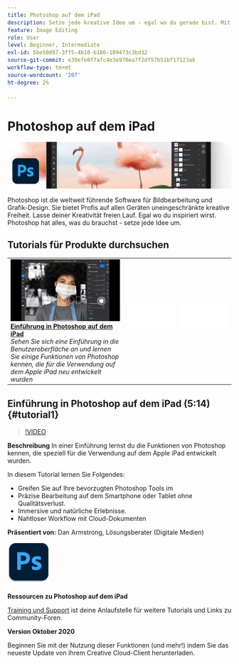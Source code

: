```yaml
---
title: Photoshop auf dem iPad
description: Setze jede kreative Idee um - egal wo du gerade bist. Mit Photoshop auf dem iPad
feature: Image Editing
role: User
level: Beginner, Intermediate
exl-id: 5be50d97-3ff5-4b10-b186-109473c3bd32
source-git-commit: e39efe0f7afc4e3e970ea7f2df57b51bf17123a6
workflow-type: tm+mt
source-wordcount: '207'
ht-degree: 2%

---
```


# Photoshop auf dem iPad

![Tutorial Hero Image](../assets/PSoniPad.jpg)

Photoshop ist die weltweit führende Software für Bildbearbeitung und Grafik-Design. Sie bietet Profis auf allen Geräten uneingeschränkte kreative Freiheit. Lasse deiner Kreativität freien Lauf. Egal wo du inspiriert wirst. Photoshop hat alles, was du brauchst - setze jede Idee um.

## Tutorials für Produkte durchsuchen

<table style="table-layout:fixed">
<tr>
 <td>
   <a href="photoshopipad.md#tutorial1">
      <img alt="Einführung in Photoshop auf dem iPad" src="../assets/PSiPad_thumbnail.jpg" />
   </a>
    <div>
   <a href="photoshopipad.md#tutorial1"><strong>Einführung in Photoshop auf dem iPad</strong></a>
    </div>
    <em>Sehen Sie sich eine Einführung in die Benutzeroberfläche an und lernen Sie einige Funktionen von Photoshop kennen, die für die Verwendung auf dem Apple iPad neu entwickelt wurden</em>
    <br>
  </td>
  <td>
    <img alt="Spacer" src="../assets/Whitespacer.png" />
    <div>
    <br>
  </td>
  <td>
    <img alt="Spacer" src="../assets/Whitespacer.png" />
    <div>
    <br>
  </td>
</tr>
</table>

## Einführung in Photoshop auf dem iPad (5:14) {#tutorial1}

>[!VIDEO](https://video.tv.adobe.com/v/326899?hidetitle=true)

**Beschreibung**
In einer Einführung lernst du die Funktionen von Photoshop kennen, die speziell für die Verwendung auf dem Apple iPad entwickelt wurden.

In diesem Tutorial lernen Sie Folgendes:
* Greifen Sie auf Ihre bevorzugten Photoshop Tools im
* Präzise Bearbeitung auf dem Smartphone oder Tablet ohne Qualitätsverlust.
* Immersive und natürliche Erlebnisse.
* Nahtloser Workflow mit Cloud-Dokumenten

**Präsentiert von:**
Dan Armstrong, Lösungsberater (Digitale Medien)

![Logo von Photoshop auf dem iPad](../assets/ps_appicon_96.png)

**Ressourcen zu Photoshop auf dem iPad**

[Training und Support](https://helpx.adobe.com/support/photoshop.html) ist deine Anlaufstelle für weitere Tutorials und Links zu Community-Foren.

**Version Oktober 2020**

Beginnen Sie mit der Nutzung dieser Funktionen (und mehr!) indem Sie das neueste Update von Ihrem Creative Cloud-Client herunterladen.
